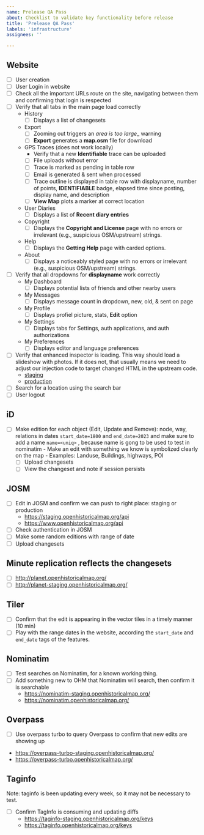 ```yaml
---
name: Prelease QA Pass
about: Checklist to validate key functionality before release
title: 'Prelease QA Pass'
labels: 'infrastructure'
assignees: ''

---
```


## Website
- [ ] User creation
- [ ] User Login in website
- [ ] Check all the important URLs route on the site, navigating between them and confirming that login is respected
- [ ] Verify that all tabs in the main page load correctly
    - History
      - [ ] Displays a list of changesets
    - Export
      - [ ] Zooming out triggers an _area is too large__ warning
      - [ ] __Export__ generates a __map.osm__ file for download 
    - GPS Traces (does not work locally)
      - Verify that a new __Identifiable__ trace can be uploaded
      - [ ] File uploads without error
      - [ ] Trace is marked as pending in table row
      - [ ] Email is generated & sent when processed
      - [ ] Trace outline is displayed in table row with displayname, number of points, __IDENTIFIABLE__ badge, elapsed time since posting, display name, and description
      - [ ] __View Map__ plots a marker at correct location
    - User Diaries
      - [ ] Displays a list of __Recent diary entries__
    - Copyright
      - [ ] Displays the __Copyright and License__ page with no errors or irrelevant (e.g., suspicious OSM/upstream) strings.
    - Help
      - [ ] Displays the __Getting Help__ page with carded options. 
    - About
      - [ ] Displays a noticeably styled page with no errors or irrelevant (e.g., suspicious OSM/upstream) strings.
- [ ] Verify that all dropdowns for __displayname__ work correctly
  - My Dashboard
    - [ ] Displays potential lists of friends and other nearby users
  - My Messages
    - [ ] Displays message count in dropdown, new, old, & sent on page
  - My Profile
    - [ ] Displays profiel picture, stats, __Edit__ option 
  - My Settings
    - [ ] Displays tabs for Settings, auth applications, and auth authorizations
  - My Preferences
    - [ ] Displays editor and language preferences
- [ ] Verify that enhanced inspector is loading. This way should load a slideshow with photos. If it does not, that usually means we need to adjust our injection code to target changed HTML in the upstream code.
    - [staging](https://staging.openhistoricalmap.org/way/198636092#map=20/37.90452/-122.55273&layers=OD&date=1923-01-01&daterange=1923-01-01,2023-12-31)
    - [production](https://www.openhistoricalmap.org/way/198636092#map=20/37.90452/-122.55273&layers=OD&date=1923-01-01&daterange=1923-01-01,2023-12-31)
- [ ] Search for a location using the search bar
- [ ] User logout

## iD

 - [ ] Make edition for each object (Edit, Update and Remove): node, way, relations in  dates `start_date=1800`  and  `end_date=2023` and make sure to add a name `name=<uniq>` , because name is gong to be used to test in nominatim
        - Make an edit with something we know is symbolized clearly on the map
        - Examples: Landuse, Buildings, highways, POI
    - [ ] Upload changesets
    - [ ] View the changeset and note if session persists

## JOSM
- [ ]  Edit in JOSM and confirm we can push to right place: staging or production
     - https://staging.openhistoricalmap.org/api
     - https://www.openhistoricalmap.org/api
- [ ] Check authentication in JOSM
- [ ] Make some random editions with range of date
- [ ] Upload changesets

## Minute replication reflects  the changesets
- [ ] http://planet.openhistoricalmap.org/
- [ ] http://planet-staging.openhistoricalmap.org/

## Tiler
- [ ] Confirm that the edit is appearing in the vector tiles in a timely manner (10 min)
- [ ] Play with the range dates in the website, according the `start_date`  and  `end_date` tags of the features.

## Nominatim
- [ ]  Test searches on Nominatim, for a known working thing. 
- [ ] Add something new to OHM that Nominatim will search, then confirm it is searchable
   - https://nominatim-staging.openhistoricalmap.org/
   - https://nominatim.openhistoricalmap.org/

## Overpass
 - [ ]  Use overpass turbo to query Overpass to confirm that new edits are showing up
   - https://overpass-turbo-staging.openhistoricalmap.org/
   - https://overpass-turbo.openhistoricalmap.org/
    
## Taginfo

Note: taginfo is been updating every week, so it may not be necessary to test.

- [ ]  Confirm TagInfo is consuming and updating diffs
    - https://taginfo-staging.openhistoricalmap.org/keys
    - https://taginfo.openhistoricalmap.org/keys
